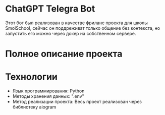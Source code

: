 ChatGPT Telegra Bot
=====================================================================================================================================================================

Этот бот был реализован в качестве фриланс проекта для школы SmolSchool, сейчас он поддреживат только общение без контекста, но запустить его можно через докер на собственном сервере.


Полное описание проекта
=====================================================================================================================================================================




Технологии
=====================================================================================================================================================================

- Язык программирования: Python
- Методы хранения данных: ".env"
- Метод реализации проекта: Весь проект реализован через библиотеку aiogram








